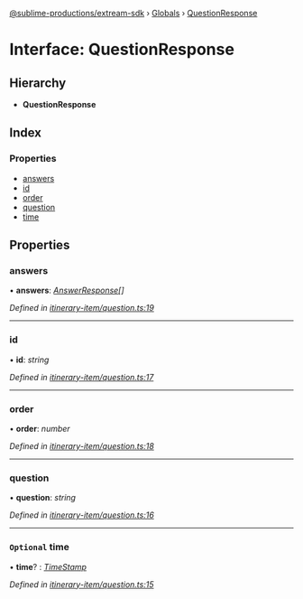 [@sublime-productions/extream-sdk](../README.md) › [Globals](../globals.md) › [QuestionResponse](questionresponse.md)

# Interface: QuestionResponse

## Hierarchy

* **QuestionResponse**

## Index

### Properties

* [answers](questionresponse.md#answers)
* [id](questionresponse.md#id)
* [order](questionresponse.md#order)
* [question](questionresponse.md#question)
* [time](questionresponse.md#optional-time)

## Properties

###  answers

• **answers**: *[AnswerResponse](answerresponse.md)[]*

*Defined in [itinerary-item/question.ts:19](https://github.com/Extream-SaaS/ex-sdk/blob/a37ebb4/src/itinerary-item/question.ts#L19)*

___

###  id

• **id**: *string*

*Defined in [itinerary-item/question.ts:17](https://github.com/Extream-SaaS/ex-sdk/blob/a37ebb4/src/itinerary-item/question.ts#L17)*

___

###  order

• **order**: *number*

*Defined in [itinerary-item/question.ts:18](https://github.com/Extream-SaaS/ex-sdk/blob/a37ebb4/src/itinerary-item/question.ts#L18)*

___

###  question

• **question**: *string*

*Defined in [itinerary-item/question.ts:16](https://github.com/Extream-SaaS/ex-sdk/blob/a37ebb4/src/itinerary-item/question.ts#L16)*

___

### `Optional` time

• **time**? : *[TimeStamp](timestamp.md)*

*Defined in [itinerary-item/question.ts:15](https://github.com/Extream-SaaS/ex-sdk/blob/a37ebb4/src/itinerary-item/question.ts#L15)*
